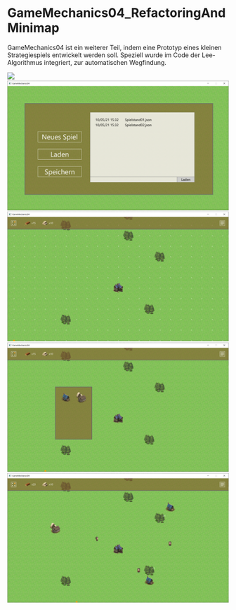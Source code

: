 # GameMechanics04_RefactoringAndMinimap
GameMechanics04 ist ein weiterer Teil, indem eine Prototyp eines kleinen Strategiespiels entwickelt werden soll. Speziell wurde im Code der Lee-Algorithmus integriert, zur automatischen Wegfindung.

<img src="images/mechanics04.gif">
<img src="images/mechanics01.png">
<img src="images/mechanics02.png">
<img src="images/mechanics03.png">
<img src="images/mechanics04.png">